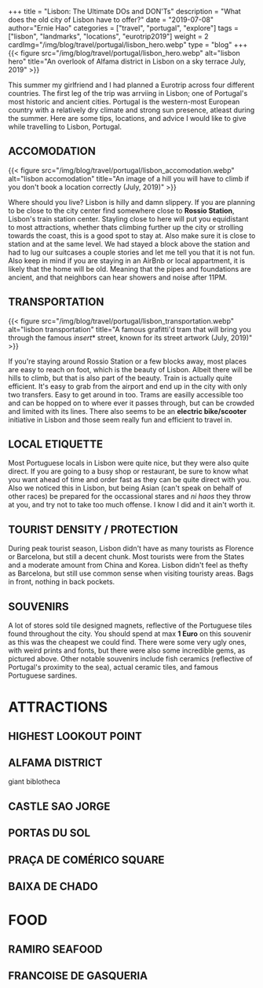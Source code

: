 +++
title = "Lisbon: The Ultimate DOs and DON'Ts"
description = "What does the old city of Lisbon have to offer?"
date = "2019-07-08"
author="Ernie Hao"
categories = ["travel", "portugal", "explore"]
tags = ["lisbon", "landmarks", "locations", "eurotrip2019"]
weight = 2
cardImg="/img/blog/travel/portugal/lisbon_hero.webp"
type = "blog"
+++
{{< figure src="/img/blog/travel/portugal/lisbon_hero.webp" alt="lisbon hero" title="An overlook of Alfama district in Lisbon on a sky terrace July, 2019" >}}

This summer my girlfriend and I had planned a Eurotrip across four different countries. The first leg of the trip was arrviing in Lisbon; one of Portugal's most historic and ancient cities. Portugal is the western-most European country with a relatively dry climate and strong sun presence, atleast during the summer. Here are some tips, locations, and advice I would like to give while travelling to Lisbon, Portugal.

## ACCOMODATION

{{< figure src="/img/blog/travel/portugal/lisbon_accomodation.webp" alt="lisbon accomodation" title="An image of a hill you will have to climb if you don't book a location correctly (July, 2019)" >}}

Where should you live? Lisbon is hilly and damn slippery. If you are planning to be close to the city center find somewhere close to **Rossio Station**, Lisbon's train station center. Stayling close to here will put you equidistant to most attractions, whether thats climbing further up the city or strolling towards the coast, this is a good spot to stay at. Also make sure it is close to station and at the same level. We had stayed a block above the station and had to lug our suitcases a couple stories and let me tell you that it is not fun. Also keep in mind if you are staying in an AirBnb or local appartment, it is likely that the home will be old. Meaning that the pipes and foundations are ancient, and that neighbors can hear showers and noise after 11PM.

## TRANSPORTATION

{{< figure src="/img/blog/travel/portugal/lisbon_transportation.webp" alt="lisbon transportation" title="A famous grafitti'd tram that will bring you through the famous *insert** street, known for its street artwork (July, 2019)" >}}

If you're staying around Rossio Station or a few blocks away, most places are easy to reach on foot, which is the beauty of Lisbon. Albeit there will be hills to climb, but that is also part of the beauty. Train is actually quite efficient. It's easy to grab from the airport and end up in the city with only two transfers. Easy to get around in too. Trams are easilly accessible too and can be hopped on to where ever it passes through, but can be crowded and limited with its lines. There also seems to be an **electric bike/scooter** initiative in Lisbon and those seem really fun and efficient to travel in.

## LOCAL ETIQUETTE

Most Portuguese locals in Lisbon were quite nice, but they were also quite direct. If you are going to a busy shop or restaurant, be sure to know what you want ahead of time and order fast as they can be quite direct with you. Also we noticed this in Lisbon, but being Asian (can't speak on behalf of other races) be prepared for the occassional stares and *ni haos* they throw at you, and try not to take too much offense. I know I did and it ain't worth it.

## TOURIST DENSITY / PROTECTION

During peak tourist season, Lisbon didn't have as many tourists as Florence or Barcelona, but still a decent chunk. Most tourists were from the States and a moderate amount from China and Korea. Lisbon didn't feel as thefty as Barcelona, but still use common sense when visiting touristy areas. Bags in front, nothing in back pockets.

## SOUVENIRS
A lot of stores sold tile designed magnets, reflective of the Portuguese tiles found throughout the city. You should spend at max **1 Euro** on this souvenir as this was the cheapest we could find. There were some very ugly ones, with weird prints and fonts, but there were also some incredible gems, as pictured above. Other notable souvenirs include fish ceramics (reflective of Portugal's proximity to the sea), actual ceramic tiles, and famous Portuguese sardines.

# ATTRACTIONS

## HIGHEST LOOKOUT POINT

## ALFAMA DISTRICT
giant biblotheca

## CASTLE SAO JORGE

## PORTAS DU SOL

## PRAÇA DE COMÉRICO SQUARE

## BAIXA DE CHADO

# FOOD

## RAMIRO SEAFOOD

## FRANCOISE DE GASQUERIA
